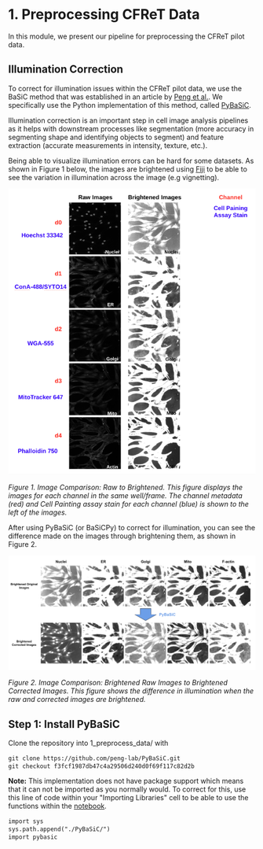 # 1. Preprocessing CFReT Data

In this module, we present our pipeline for preprocessing the CFReT pilot data.

## Illumination Correction

To correct for illumination issues within the CFReT pilot data, we use the BaSiC method that was established in an article by [Peng et al.](https://doi.org/10.1038/ncomms14836).
We specifically use the Python implementation of this method, called [PyBaSiC](https://github.com/peng-lab/BaSiCPy).

Illumination correction is an important step in cell image analysis pipelines as it helps with downstream processes like segmentation (more accuracy in segmenting shape and identifying objects to segment) and feature extraction (accurate measurements in intensity, texture, etc.).

Being able to visualize illumination errors can be hard for some datasets.
As shown in Figure 1 below, the images are brightened using [Fiji](https://imagej.net/software/fiji/) to be able to see the variation in illumination across the image (e.g vignetting).

![Raw_to_Bright_fig](example_figs/Raw_to_Bright_fig.png)

*Figure 1. Image Comparison: Raw to Brightened. This figure displays the images for each channel in the same well/frame. The channel metadata (red) and Cell Painting assay stain for each channel (blue) is shown to the left of the images.*

After using PyBaSiC (or BaSiCPy) to correct for illumination, you can see the difference made on the images through brightening them, as shown in Figure 2.

![Raw_to_Corrected_fig](example_figs/Raw_to_Corrected_fig.png)

*Figure 2. Image Comparison: Brightened Raw Images to Brightened Corrected Images. This figure shows the difference in illumination when the raw and corrected images are brightened.*

## Step 1: Install PyBaSiC

Clone the repository into 1_preprocess_data/ with 

```console
git clone https://github.com/peng-lab/PyBaSiC.git
git checkout f3fcf1987db47c4a29506d240d0f69f117c82d2b
```

**Note:** This implementation does not have package support which means that it can not be imported as you normally would. 
To correct for this, use this line of code within your "Importing Libraries" cell to be able to use the functions within the 
[notebook](1.preprocessing-data/illumcorrect-data.ipynb).

```console
import sys
sys.path.append("./PyBaSiC/")
import pybasic
```
